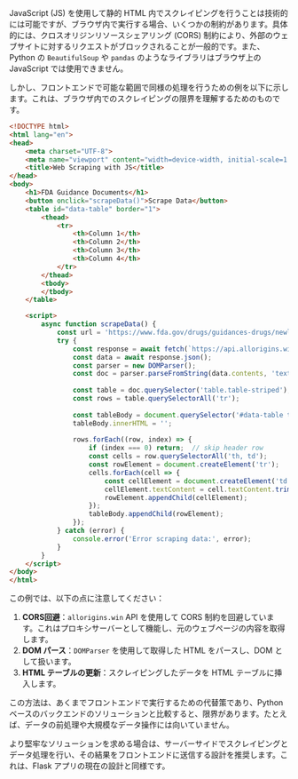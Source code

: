 JavaScript (JS) を使用して静的 HTML 内でスクレイピングを行うことは技術的には可能ですが、ブラウザ内で実行する場合、いくつかの制約があります。具体的には、クロスオリジンリソースシェアリング (CORS) 制約により、外部のウェブサイトに対するリクエストがブロックされることが一般的です。また、Python の `BeautifulSoup` や `pandas` のようなライブラリはブラウザ上の JavaScript では使用できません。

しかし、フロントエンドで可能な範囲で同様の処理を行うための例を以下に示します。これは、ブラウザ内でのスクレイピングの限界を理解するためのものです。

```html
<!DOCTYPE html>
<html lang="en">
<head>
    <meta charset="UTF-8">
    <meta name="viewport" content="width=device-width, initial-scale=1.0">
    <title>Web Scraping with JS</title>
</head>
<body>
    <h1>FDA Guidance Documents</h1>
    <button onclick="scrapeData()">Scrape Data</button>
    <table id="data-table" border="1">
        <thead>
            <tr>
                <th>Column 1</th>
                <th>Column 2</th>
                <th>Column 3</th>
                <th>Column 4</th>
            </tr>
        </thead>
        <tbody>
        </tbody>
    </table>

    <script>
        async function scrapeData() {
            const url = 'https://www.fda.gov/drugs/guidances-drugs/newly-added-guidance-documents';
            try {
                const response = await fetch(`https://api.allorigins.win/get?url=${encodeURIComponent(url)}`);
                const data = await response.json();
                const parser = new DOMParser();
                const doc = parser.parseFromString(data.contents, 'text/html');
                
                const table = doc.querySelector('table.table-striped');
                const rows = table.querySelectorAll('tr');
                
                const tableBody = document.querySelector('#data-table tbody');
                tableBody.innerHTML = '';
                
                rows.forEach((row, index) => {
                    if (index === 0) return;  // skip header row
                    const cells = row.querySelectorAll('th, td');
                    const rowElement = document.createElement('tr');
                    cells.forEach(cell => {
                        const cellElement = document.createElement('td');
                        cellElement.textContent = cell.textContent.trim();
                        rowElement.appendChild(cellElement);
                    });
                    tableBody.appendChild(rowElement);
                });
            } catch (error) {
                console.error('Error scraping data:', error);
            }
        }
    </script>
</body>
</html>
```

この例では、以下の点に注意してください：

1. **CORS回避**：`allorigins.win` API を使用して CORS 制約を回避しています。これはプロキシサーバーとして機能し、元のウェブページの内容を取得します。
2. **DOM パース**：`DOMParser` を使用して取得した HTML をパースし、DOM として扱います。
3. **HTML テーブルの更新**：スクレイピングしたデータを HTML テーブルに挿入します。

この方法は、あくまでフロントエンドで実行するための代替策であり、Python ベースのバックエンドのソリューションと比較すると、限界があります。たとえば、データの前処理や大規模なデータ操作には向いていません。

より堅牢なソリューションを求める場合は、サーバーサイドでスクレイピングとデータ処理を行い、その結果をフロントエンドに送信する設計を推奨します。これは、Flask アプリの現在の設計と同様です。

